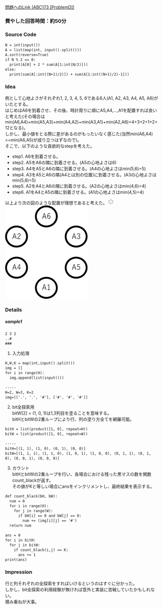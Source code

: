 [問題へのLink (ABC173 [ProblemD])](https://atcoder.jp/contests/abc173/tasks/abc173_d)
### 費やした回答時間：約50分 ###
### Source Code ###
```
N = int(input())
A = list(map(int, input().split()))
A.sort(reverse=True)
if N % 2 == 0:
  print(A[0] + 2 * sum(A[1:int(N/2)]))
else:
  print(sum(A[:int((N+1)/2)]) + sum(A[1:int((N+1)/2)-1]))
```

### Idea ###
例として心地よさがそれぞれ1, 2, 3, 4, 5, 6である6人(A1, A2, A3, A4, A5, A6)がいたとする。  
はじめはA6を到着させ、その後、時計周りに順にA5,A4,...,A1を配置すれば良いと考えた(その場合はmin(A6,A4)+min(A5,A3)+min(A4,A2)+min(A3,A1)+min(A2,A6)=4+3+2+1+2=12となる)。  
しかし、最小値をとる際に差があるのがもったいなく感じた(当然min(A6,A4)<=min(A6,A5)が成り立つはずなので)。  
そこで、以下のような貪欲的なstepを考えた。
- step1. A6を到着させる。
- step2. A5をA6の隣に到着させる。(A5の心地よさは6)
- step3. A4をA5とA6の隣に到着させる。(A4の心地よさはmin(5,6)=5)
- step4. A3をA5とA6の隣(A4とは別の位置)に到着させる。(A3の心地よさはmin(5,6)=5)
- step5. A2をA4とA6の隣に到着させる。(A2の心地よさはmin(4,6)=4)
- step6. A1をA4とA5の隣に到着させる。(A1の心地よさはmin(4,5)=4)  


以上より次の図のような配置が理想であると考えた。
<img src="images/ABC173_D1.png" width="15">
![ideal_placement](images/ABC173_D1.png) 
### Details ###
##### sample1 #####
```
2 3 2
..#
###
```

1. 入力処理
```
H,W,K = map(int,input().split())
img = []
for i in range(H):
  img.append(list(input()))

-----
H=2, W=3, K=2
img=[['.', '.', '#'], ['#', '#', '#']]
```
2. bit全探索用  
bitW[2] = (1, 0, 1)は1,3列目を塗ることを意味する。  
bitHとbitWの2重ループにより行、列の塗り方全てを網羅可能。
```
bitH = list(product([1, 0], repeat=H))
bitW = list(product([1, 0], repeat=W))

-----
bitH=[(1, 1), (1, 0), (0, 1), (0, 0)]
bitW=[(1, 1, 1), (1, 1, 0), (1, 0, 1), (1, 0, 0), (0, 1, 1), (0, 1, 0), (0, 0, 1), (0, 0, 0)]
```

3. カウント  
bitHとbitWの2重ループを行い、各場合における残った黒マスの数を関数count_blackが返す。  
その値がKと等しい場合にansをインクリメントし、最終結果を表示する。
```
def count_black(bH, bW):
  num = 0
  for i in range(H):
    for j in range(W):
      if bH[i] == 0 and bW[j] == 0:
        num += (img[i][j] == '#')
  return num

ans = 0
for i in bitH:
  for j in bitW:
    if count_black(i,j) == K:
      ans += 1
print(ans)
```
### Impression ###
行と列それぞれの全探索をすればいけるというのはすぐに分かった。  
しかし、bit全探索の利用経験が無ければ意外と実装に苦戦していたかもしれない。  
積み重ねが大事。
